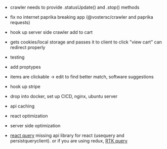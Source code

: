 - crawler needs to provide .statusUpdate() and .stop() methods
- fix no internet paprika breaking app (@vostersc/crawler and paprika requests)
- hook up server side crawler add to cart

- gets cookies/local storage and passes it to client to click "view cart" can redirect properly

- testing
- add proptypes

- items are clickable -> edit to find better match, software suggestions
- hook up stripe
- drop into docker, set up CICD, nginx, ubuntu server
- api caching
- react optimization
- server side optimization

- [react query](https://tanstack.com/query/latest/docs/framework/react/overview) missing api library for react (usequery and persistqueryclient). or if you are using redux, [RTK query](https://redux-toolkit.js.org/rtk-query/overview)
